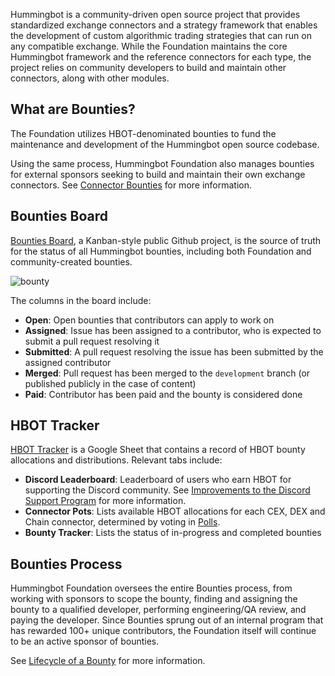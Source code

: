 Hummingbot is a community-driven open source project that provides standardized exchange connectors and a strategy framework that enables the development of custom algorithmic trading strategies that can run on any compatible exchange. While the Foundation maintains the core Hummingbot framework and the reference connectors for each type, the project relies on community developers to build and maintain other connectors, along with other modules.

## What are Bounties?

The Foundation utilizes HBOT-denominated bounties to fund the maintenance and development of the Hummingbot open source codebase.

Using the same process, Hummingbot Foundation also manages bounties for external sponsors seeking to build and maintain their own exchange connectors. See [Connector Bounties](/bounties/connectors.md) for more information.

## Bounties Board

[Bounties Board](https://github.com/orgs/hummingbot/projects/7/views/1), a Kanban-style public Github project, is the source of truth for the status of all Hummingbot bounties, including both Foundation and community-created bounties.

![bounty](./bounty-board.png)

The columns in the board include:

- **Open**: Open bounties that contributors can apply to work on
- **Assigned**: Issue has been assigned to a contributor, who is expected to submit a pull request resolving it
- **Submitted**: A pull request resolving the issue has been submitted by the assigned contributor
- **Merged**: Pull request has been merged to the `development` branch (or published publicly in the case of content)
- **Paid**: Contributor has been paid and the bounty is considered done

## HBOT Tracker

[HBOT Tracker](https://docs.google.com/spreadsheets/d/1UNAumPMnXfsghAAXrfKkPGRH9QlC8k7Cu1FGQVL1t0M/edit?usp=sharing) is a Google Sheet that contains a record of HBOT bounty allocations and distributions. Relevant tabs include:

* **Discord Leaderboard**: Leaderboard of users who earn HBOT for supporting the Discord community. See [Improvements to the Discord Support Program](/blog/improvements-to-the-discord-support-program) for more information.
* **Connector Pots**: Lists available HBOT allocations for each CEX, DEX and Chain connector, determined by voting in [Polls](../governance/polls.md).
* **Bounty Tracker**: Lists the status of in-progress and completed bounties

## Bounties Process

Hummingbot Foundation oversees the entire Bounties process, from working with sponsors to scope the bounty, finding and assigning the bounty to a qualified developer, performing engineering/QA review, and paying the developer. Since Bounties sprung out of an internal program that has rewarded 100+ unique contributors, the Foundation itself will continue to be an active sponsor of bounties.

See [Lifecycle of a Bounty](./lifecycle.md) for more information.
